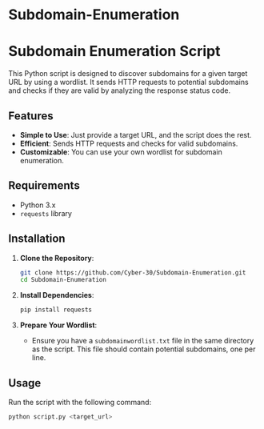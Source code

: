# Subdomain-Enumeration
# Subdomain Enumeration Script

This Python script is designed to discover subdomains for a given target URL by using a wordlist. It sends HTTP requests to potential subdomains and checks if they are valid by analyzing the response status code.

## Features

- **Simple to Use**: Just provide a target URL, and the script does the rest.
- **Efficient**: Sends HTTP requests and checks for valid subdomains.
- **Customizable**: You can use your own wordlist for subdomain enumeration.

## Requirements

- Python 3.x
- `requests` library

## Installation

1. **Clone the Repository**:
    ```bash
    git clone https://github.com/Cyber-30/Subdomain-Enumeration.git
    cd Subdomain-Enumeration
    ```

2. **Install Dependencies**:
    ```bash
    pip install requests
    ```

3. **Prepare Your Wordlist**:
    - Ensure you have a `subdomainwordlist.txt` file in the same directory as the script. This file should contain potential subdomains, one per line.

## Usage

Run the script with the following command:

```bash
python script.py <target_url>
